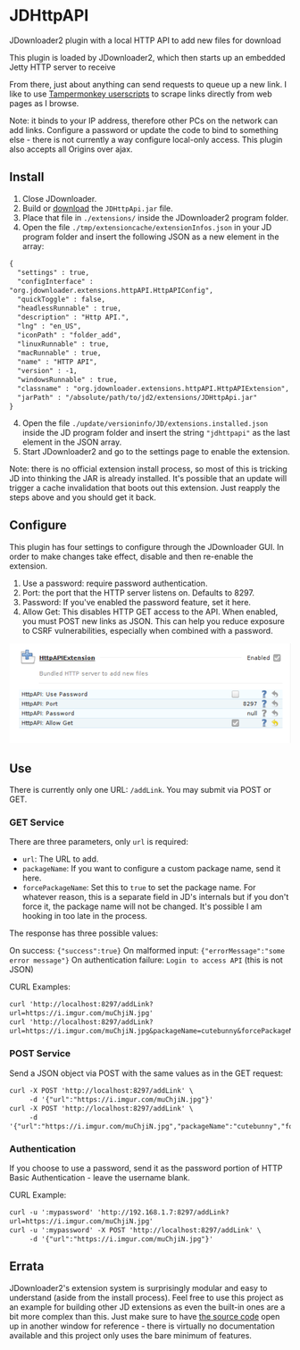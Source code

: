# JDHttpAPI
JDownloader2 plugin with a local HTTP API to add new files for download

This plugin is loaded by JDownloader2, which then starts up an embedded Jetty
HTTP server to receive 

From there, just about anything can send requests to queue up a new link. I
like to use [Tampermonkey userscripts](https://tampermonkey.net/) to scrape
links directly from web pages as I browse.

Note: it binds to your IP address, therefore other PCs on the network can add
links. Configure a password or update the code to bind to something else - 
there is not currently a way configure local-only access. This plugin also
accepts all Origins over ajax.

## Install

1. Close JDownloader.
2. Build or [download](https://github.com/nemec/JDHttpAPI/releases) the `JDHttpApi.jar` file.
3. Place that file in `./extensions/` inside the JDownloader2 program folder.
3. Open the file `./tmp/extensioncache/extensionInfos.json` in your JD program
    folder and insert the following JSON as a new element in the array:
    
```
{
  "settings" : true,
  "configInterface" : "org.jdownloader.extensions.httpAPI.HttpAPIConfig",
  "quickToggle" : false,
  "headlessRunnable" : true,
  "description" : "Http API.",
  "lng" : "en_US",
  "iconPath" : "folder_add",
  "linuxRunnable" : true,
  "macRunnable" : true,
  "name" : "HTTP API",
  "version" : -1,
  "windowsRunnable" : true,
  "classname" : "org.jdownloader.extensions.httpAPI.HttpAPIExtension",
  "jarPath" : "/absolute/path/to/jd2/extensions/JDHttpApi.jar"
}
```

4. Open the file `./update/versioninfo/JD/extensions.installed.json` inside the
    JD program folder and insert the string `"jdhttpapi"` as the last element
    in the JSON array.
5. Start JDownloader2 and go to the settings page to enable the extension.

Note: there is no official extension install process, so most of this is
tricking JD into thinking the JAR is already installed. It's possible that
an update will trigger a cache invalidation that boots out this extension. Just
reapply the steps above and you should get it back.

## Configure

This plugin has four settings to configure through the JDownloader GUI. In order
to make changes take effect, disable and then re-enable the extension.

1. Use a password: require password authentication.
2. Port: the port that the HTTP server listens on. Defaults to 8297.
3. Password: If you've enabled the password feature, set it here.
4. Allow Get: This disables HTTP GET access to the API. When enabled, you
    must POST new links as JSON. This can help you reduce exposure to CSRF
    vulnerabilities, especially when combined with a password.

![screenshot of configuration panel](settings-screenshot.png)

## Use

There is currently only one URL: `/addLink`. You may submit via POST or GET.

### GET Service

There are three parameters, only `url` is required:

* `url`: The URL to add.
* `packageName`: If you want to configure a custom package name, send it here.
* `forcePackageName`: Set this to `true` to set the package name. For whatever
    reason, this is a separate field in JD's internals but if you don't force
    it, the package name will not be changed. It's possible I am hooking in too
    late in the process.

The response has three possible values:

On success: `{"success":true}`
On malformed input: `{"errorMessage":"some error message"}`
On authentication failure: `Login to access API` (this is not JSON)
    
CURL Examples:

```
curl 'http://localhost:8297/addLink?url=https://i.imgur.com/muChjiN.jpg'
curl 'http://localhost:8297/addLink?url=https://i.imgur.com/muChjiN.jpg&packageName=cutebunny&forcePackageName=true'
```

### POST Service

Send a JSON object via POST with the same values as in the GET request:

```
curl -X POST 'http://localhost:8297/addLink' \
     -d '{"url":"https://i.imgur.com/muChjiN.jpg"}'
curl -X POST 'http://localhost:8297/addLink' \
     -d '{"url":"https://i.imgur.com/muChjiN.jpg","packageName":"cutebunny","forcePackageName":true}'
```

### Authentication

If you choose to use a password, send it as the password portion of HTTP Basic
Authentication - leave the username blank.

CURL Example:

```
curl -u ':mypassword' 'http://192.168.1.7:8297/addLink?url=https://i.imgur.com/muChjiN.jpg'
curl -u ':mypassword' -X POST 'http://localhost:8297/addLink' \
     -d '{"url":"https://i.imgur.com/muChjiN.jpg"}'
```

## Errata

JDownloader2's extension system is surprisingly
modular and easy to understand (aside from the install process). Feel free to
use this project as an example for building other JD extensions as even the
built-in ones are a bit more complex than this. Just make sure to have
[the source code](https://svn.jdownloader.org/projects/jd) open up in
another window for reference - there is virtually no documentation available
and this project only uses the bare minimum of features.


